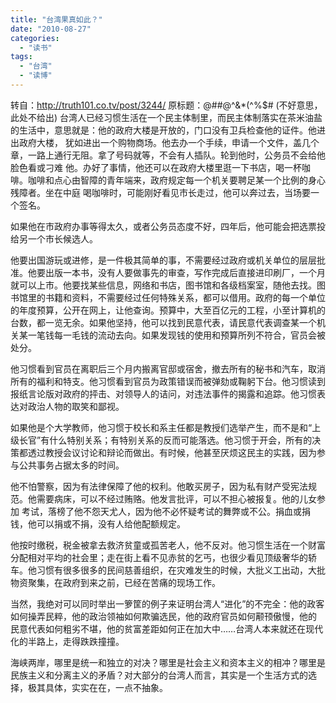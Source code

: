 ```yaml
---
title: "台湾果真如此？"
date: "2010-08-27"
categories: 
  - "读书"
tags: 
  - "台湾"
  - "读博"
---
```


转自：http://truth101.co.tv/post/3244/ 原标题：@#$%$#@^&\*(^%$# (不好意思，此处不给出) 台湾人已经习惯生活在一个民主体制里，而民主体制落实在茶米油盐的生活中，意思就是：他的政府大楼是开放的，门口没有卫兵检查他的证件。他进出政府大楼， 犹如进出一个购物商场。他去办一个手续，申请一个文件，盖几个章，一路上通行无阻。拿了号码就等，不会有人插队。轮到他时，公务员不会给他脸色看或刁难 他。办好了事情，他还可以在政府大楼里逛一下书店，喝一杯咖啡。咖啡和点心由智障的青年端来，政府规定每一个机关要聘足某一个比例的身心残障者。坐在中庭 喝咖啡时，可能刚好看见市长走过，他可以奔过去，当场要一个签名。

如果他在市政府办事等得太久，或者公务员态度不好，四年后，他可能会把选票投给另一个市长候选人。

他要出国游玩或进修，是一件极其简单的事，不需要经过政府或机关单位的层层批准。他要出版一本书，没有人要做事先的审查，写作完成后直接进印刷厂，一个月 就可以上市。他要找某些信息，网络和书店，图书馆和各级档案室，随他去找。图书馆里的书籍和资料，不需要经过任何特殊关系，都可以借用。政府的每一个单位 的年度预算，公开在网上，让他查询。预算中，大至百亿元的工程，小至计算机的台数，都一览无余。如果他坚持，他可以找到民意代表，请民意代表调查某一个机 关某一笔钱每一毛钱的流动去向。如果发现钱的使用和预算所列不符合，官员会被处分。

他习惯看到官员在离职后三个月内搬离官邸或宿舍，撤去所有的秘书和汽车，取消所有的福利和特支。他习惯看到官员为政策错误而被弹劾或鞠躬下台。他习惯读到 报纸言论版对政府的抨击、对领导人的诘问，对违法事件的揭露和追踪。他习惯表达对政治人物的取笑和鄙视。

如果他是个大学教师，他习惯于校长和系主任都是教授们选举产生，而不是和“上级长官”有什么特别关系；有特别关系的反而可能落选。他习惯于开会，所有的决 策都透过教授会议讨论和辩论而做出。有时候，他甚至厌烦这民主的实践，因为参与公共事务占据太多的时间。

他不怕警察，因为有法律保障了他的权利。他敢买房子，因为私有财产受宪法规范。他需要病床，可以不经过贿赂。他发言批评，可以不担心被报复。他的儿女参加 考试，落榜了他不怨天尤人，因为他不必怀疑考试的舞弊或不公。捐血或捐钱，他可以捐或不捐，没有人给他配额规定。

他按时缴税，税金被拿去救济贫童或孤苦老人，他不反对。他习惯生活在一个财富分配相对平均的社会里；走在街上看不见赤贫的乞丐，也很少看见顶级奢华的轿 车。他习惯有很多很多的民间慈善组织，在灾难发生的时候，大批义工出动，大批物资聚集，在政府到来之前，已经在苦痛的现场工作。

当然，我绝对可以同时举出一箩筐的例子来证明台湾人“进化”的不完全：他的政客如何操弄民粹，他的政治领袖如何欺骗选民，他的政府官员如何颟顸傲慢，他的 民意代表如何粗劣不堪，他的贫富差距如何正在加大中……台湾人本来就还在现代化的半路上，走得跌跌撞撞。

海峡两岸，哪里是统一和独立的对决？哪里是社会主义和资本主义的相冲？哪里是民族主义和分离主义的矛盾？对大部分的台湾人而言，其实是一个生活方式的选 择，极其具体，实实在在，一点不抽象。
